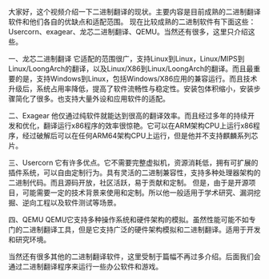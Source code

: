 大家好，这个视频介绍一下二进制翻译的现状。主要内容是目前成熟的二进制翻译软件和他们各自的优缺点和适配范围。
现在比较成熟的二进制软件有下面这些：Usercorn、exagear、龙芯二进制翻译、QEMU。当然还有很多，这里只介绍这些。

一、龙芯二进制翻译
它适配的范围很广，支持Linux到Linux，Linux/MIPS到Linux/LoongArch的翻译，以及Linux/X86到Linux/LoongArch的翻译。而且最重要的是，支持Windows到Linux，包括Windows/X86应用的兼容运行。而且技术升级后，系统占用率降低，提高了软件流畅性与稳定性。安装包体积缩小，安装步骤简化了很多。也支持大量外设和应用软件的适配。

二、Exagear
他仅通过纯软件就能达到很高的翻译效率。而且经过多年的持续开发和优化，翻译运行x86程序的效率很惊艳。它可以在ARM架构CPU上运行x86程序，经过破解后可以在任何ARM64架构CPU上运行，但是他并不支持麒麟系列芯片。

三、Usercorn
它有许多优点。它不需要完整虚拟机，资源消耗低，拥有可扩展的插件系统，可以自由定制行为。具有灵活的二进制兼容性，支持多种处理器架构的二进制代码。而且源码开放，社区活跃，易于贡献和定制。
但是，由于是开源项目，可能需要一定的技术背景来使用和定制。所以他一般适用于学术研究、漏洞挖掘、逆向工程以及软件测试等场景。

四、QEMU
QEMU它支持多种操作系统和硬件架构的模拟。虽然性能可能不如专门的二进制翻译工具，但是它支持广泛的硬件架构模拟和二进制翻译。适用于开发和研究环境。

当然还有很多其他的二进制翻译软件，这里受制于篇幅不再过多介绍。后面我们会通过二进制翻译程序来运行一些办公软件和游戏。
